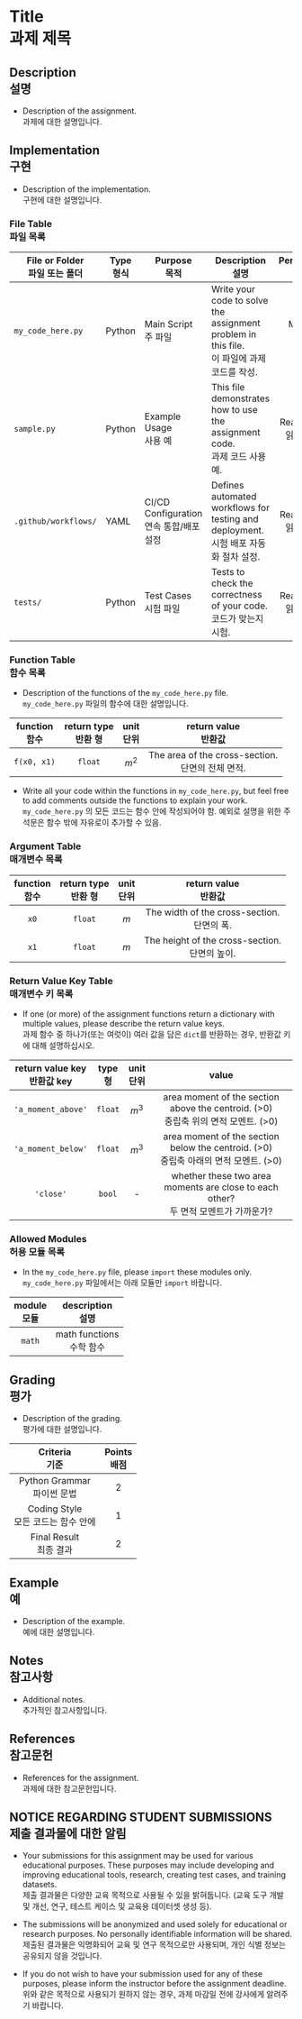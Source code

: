 
# Title<br>과제 제목


## Description<br>설명

* Description of the assignment.<br>과제에 대한 설명입니다.

## Implementation<br>구현

* Description of the implementation.<br>구현에 대한 설명입니다.

### File Table<br>파일 목록

| File or Folder<br>파일 또는 폴더 | Type<br>형식 | Purpose<br>목적 | Description<br>설명 | Permission<br>권한 |
|-----------------------|----------|---------------------------|-------------------------------------------------------------------------------------|:-------------:|
| `my_code_here.py`    | Python   | Main Script<br>주 파일 | Write your code to solve the assignment problem in this file.<br>이 파일에 과제 코드를 작성.  | Modify<br>수정 |
| `sample.py`           | Python   | Example Usage<br>사용 예 | This file demonstrates how to use the assignment code.<br>과제 코드 사용 예. | Read-Only<br>읽기 전용 |
| `.github/workflows/` | YAML     | CI/CD Configuration<br>연속 통합/배포 설정 | Defines automated workflows for testing and deployment.<br>시험 배포 자동화 절차 설정. | Read-Only<br>읽기 전용 |
| `tests/`              | Python   | Test Cases<br>시험 파일 | Tests to check the correctness of your code.<br>코드가 맞는지 시험. | Read-Only<br>읽기 전용 |

### Function Table<br>함수 목록

* Description of the functions of the `my_code_here.py` file.<br>`my_code_here.py` 파일의 함수에 대한 설명입니다.

| function<br>함수 | return type<br>반환 형 | unit<br>단위 | return value<br>반환값 |
|:--------:|:-----------:|:-----------:|:-----------:|
| `f(x0, x1)` | `float` | $m^2$ | The area of the cross-section.<br> 단면의 전체 면적. |

* Write all your code within the functions in `my_code_here.py`, but feel free to add comments outside the functions to explain your work.<br>`my_code_here.py` 의 모든 코드는 함수 안에 작성되어야 함. 예외로 설명을 위한 주석문은 함수 밖에 자유로이 추가할 수 있음.

### Argument Table<br>매개변수 목록

| function<br>함수 | return type<br>반환 형 | unit<br>단위 | return value<br>반환값 |
|:--------:|:-----------:|:-----------:|:-----------:|
| `x0` | `float` | $m$ | The width of the cross-section.<br> 단면의 폭. |
| `x1` | `float` | $m$ | The height of the cross-section.<br> 단면의 높이. |

### Return Value Key Table<br>매개변수 키 목록

* If one (or more) of the assignment functions return a dictionary with multiple values, please describe the return value keys.<br>과제 함수 중 하나가(또는 여럿이) 여러 값을 담은 `dict`를 반환하는 경우, 반환값 키에 대해 설명하십시오.

| return value key<br>반환값 key | type<br>형 |unit<br>단위 | value |
|:--------:|:-----------:|:-----------:|:-----------:|
| `'a_moment_above'` | `float` | $m^3$ | area moment of the section above the centroid. (>0)<br>중립축 위의 면적 모멘트. (>0) |
| `'a_moment_below'` | `float` | $m^3$ | area moment of the section below the centroid. (>0)<br>중립축 아래의 면적 모멘트. (>0) |
| `'close'` | `bool` | - | whether these two area moments are close to each other?<br>두 면적 모멘트가 가까운가? |

### Allowed Modules<br>허용 모듈 목록

* In the `my_code_here.py` file, please `import` these modules only.<br>`my_code_here.py` 파일에서는 아래 모듈만 `import` 바랍니다.

| module<br>모듈 | description<br>설명 |
|:--------:|:-----------:|
| `math` | math functions<br>수학 함수 |


## Grading<br>평가

* Description of the grading.<br>평가에 대한 설명입니다.

| Criteria<br>기준	| Points<br>배점 |
|:---------:|:------:|
| Python Grammar<br>파이썬 문법	| 2 |
| Coding Style<br>모든 코드는 함수 안에	| 1 |
| Final Result<br>최종 결과	| 2 |


## Example<br>예

* Description of the example.<br>예에 대한 설명입니다.

## Notes<br>참고사항

* Additional notes.<br>추가적인 참고사항입니다.

## References<br>참고문헌

* References for the assignment.<br>과제에 대한 참고문헌입니다.

## NOTICE REGARDING STUDENT SUBMISSIONS<br>제출 결과물에 대한 알림

* Your submissions for this assignment may be used for various educational purposes. These purposes may include developing and improving educational tools, research, creating test cases, and training datasets.<br>제출 결과물은 다양한 교육 목적으로 사용될 수 있을 밝혀둡니다. (교육 도구 개발 및 개선, 연구, 테스트 케이스 및 교육용 데이터셋 생성 등).

* The submissions will be anonymized and used solely for educational or research purposes. No personally identifiable information will be shared.<br>제출된 결과물은 익명화되어 교육 및 연구 목적으로만 사용되며, 개인 식별 정보는 공유되지 않을 것입니다.

* If you do not wish to have your submission used for any of these purposes, please inform the instructor before the assignment deadline.<br>위와 같은 목적으로 사용되기 원하지 않는 경우, 과제 마감일 전에 강사에게 알려주기 바랍니다.
